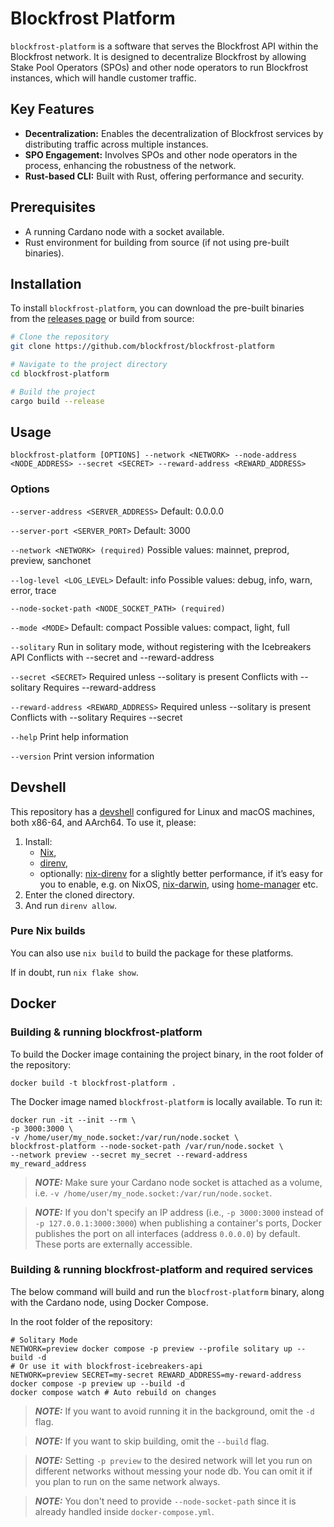 # Blockfrost Platform

`blockfrost-platform` is a software that serves the Blockfrost API within the Blockfrost network. It is designed to decentralize Blockfrost by allowing Stake Pool Operators (SPOs) and other node operators to run Blockfrost instances, which will handle customer traffic.

## Key Features

- **Decentralization:** Enables the decentralization of Blockfrost services by distributing traffic across multiple instances.
- **SPO Engagement:** Involves SPOs and other node operators in the process, enhancing the robustness of the network.
- **Rust-based CLI:** Built with Rust, offering performance and security.

## Prerequisites

- A running Cardano node with a socket available.
- Rust environment for building from source (if not using pre-built binaries).

## Installation

To install `blockfrost-platform`, you can download the pre-built binaries from the [releases page](#) or build from source:

```bash
# Clone the repository
git clone https://github.com/blockfrost/blockfrost-platform

# Navigate to the project directory
cd blockfrost-platform

# Build the project
cargo build --release

```

## Usage

```shell
blockfrost-platform [OPTIONS] --network <NETWORK> --node-address <NODE_ADDRESS> --secret <SECRET> --reward-address <REWARD_ADDRESS>
```

### Options

`--server-address <SERVER_ADDRESS>`
Default: 0.0.0.0

`--server-port <SERVER_PORT>`
Default: 3000

`--network <NETWORK> (required)`
Possible values: mainnet, preprod, preview, sanchonet

`--log-level <LOG_LEVEL>`
Default: info
Possible values: debug, info, warn, error, trace

`--node-socket-path <NODE_SOCKET_PATH> (required)`

`--mode <MODE>`
Default: compact
Possible values: compact, light, full

`--solitary`
Run in solitary mode, without registering with the Icebreakers API
Conflicts with --secret and --reward-address

`--secret <SECRET>`
Required unless --solitary is present
Conflicts with --solitary
Requires --reward-address

`--reward-address <REWARD_ADDRESS>`
Required unless --solitary is present
Conflicts with --solitary
Requires --secret

`--help`
Print help information

`--version`
Print version information

## Devshell

This repository has a [devshell](https://github.com/numtide/devshell) configured for Linux and macOS machines, both x86-64, and AArch64. To use it, please:

1. Install:
   - [Nix](https://nixos.org/download/),
   - [direnv](https://direnv.net/),
   - optionally: [nix-direnv](https://github.com/nix-community/nix-direnv) for a slightly better performance, if it’s easy for you to enable, e.g. on NixOS, [nix-darwin](https://github.com/LnL7/nix-darwin), using [home-manager](https://github.com/nix-community/home-manager) etc.
2. Enter the cloned directory.
3. And run `direnv allow`.

### Pure Nix builds

You can also use `nix build` to build the package for these platforms.

If in doubt, run `nix flake show`.

## Docker

### Building & running blockfrost-platform

To build the Docker image containing the project binary, in the root folder of the repository:

```console
docker build -t blockfrost-platform .
```

The Docker image named `blockfrost-platform` is locally available. To run it:

```console
docker run -it --init --rm \
-p 3000:3000 \
-v /home/user/my_node.socket:/var/run/node.socket \
blockfrost-platform --node-socket-path /var/run/node.socket \
--network preview --secret my_secret --reward-address my_reward_address
```

> **_NOTE:_** Make sure your Cardano node socket is attached as a volume, i.e. `-v /home/user/my_node.socket:/var/run/node.socket`.

> **_NOTE:_** If you don't specify an IP address (i.e., `-p 3000:3000` instead of `-p 127.0.0.1:3000:3000`) when publishing a container's ports, Docker publishes the port on all interfaces (address `0.0.0.0`) by default. These ports are externally accessible.

### Building & running blockfrost-platform and required services

The below command will build and run the `blocfrost-platform` binary, along with the Cardano node, using Docker Compose.

In the root folder of the repository:

```console
# Solitary Mode
NETWORK=preview docker compose -p preview --profile solitary up --build -d
# Or use it with blockfrost-icebreakers-api
NETWORK=preview SECRET=my-secret REWARD_ADDRESS=my-reward-address docker compose -p preview up --build -d
docker compose watch # Auto rebuild on changes
```

> **_NOTE:_** If you want to avoid running it in the background, omit the `-d` flag.

> **_NOTE:_** If you want to skip building, omit the `--build` flag.

> **_NOTE:_** Setting `-p preview` to the desired network will let you run on different networks without messing your node db. You can omit it if you plan to run on the same network always.

> **_NOTE:_** You don't need to provide `--node-socket-path` since it is already handled inside `docker-compose.yml`.
